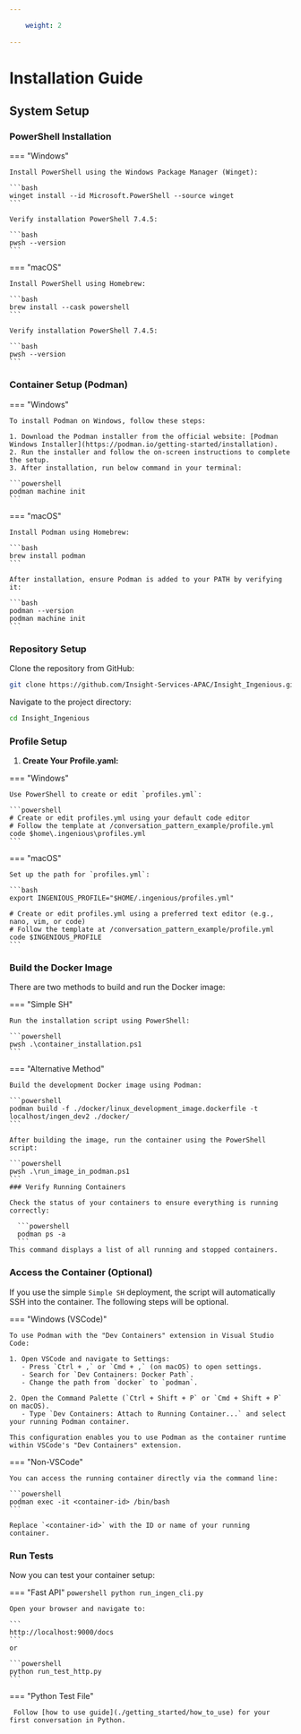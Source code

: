 ```yaml
---

    weight: 2
    
---
```


# Installation Guide

## System Setup


### PowerShell Installation

=== "Windows"

    Install PowerShell using the Windows Package Manager (Winget):

    ```bash
    winget install --id Microsoft.PowerShell --source winget
    ```
    
    Verify installation PowerShell 7.4.5:

    ```bash
    pwsh --version
    ```

=== "macOS"

    Install PowerShell using Homebrew:

    ```bash
    brew install --cask powershell
    ```

    Verify installation PowerShell 7.4.5:

    ```bash
    pwsh --version
    ```


### Container Setup (Podman)

=== "Windows"

    To install Podman on Windows, follow these steps:

    1. Download the Podman installer from the official website: [Podman Windows Installer](https://podman.io/getting-started/installation).
    2. Run the installer and follow the on-screen instructions to complete the setup.
    3. After installation, run below command in your terminal:

    ```powershell    
    podman machine init
    ```


=== "macOS"

    Install Podman using Homebrew:

    ```bash
    brew install podman
    ```

    After installation, ensure Podman is added to your PATH by verifying it:

    ```bash
    podman --version
    podman machine init
    ```


### Repository Setup

Clone the repository from GitHub:

```bash
git clone https://github.com/Insight-Services-APAC/Insight_Ingenious.git
```

Navigate to the project directory:

```bash
cd Insight_Ingenious
```

### Profile Setup

1. **Create Your Profile.yaml:**

=== "Windows"

    Use PowerShell to create or edit `profiles.yml`:

    ```powershell
    # Create or edit profiles.yml using your default code editor
    # Follow the template at /conversation_pattern_example/profile.yml
    code $home\.ingenious\profiles.yml
    ```

=== "macOS"

    Set up the path for `profiles.yml`:

    ```bash
    export INGENIOUS_PROFILE="$HOME/.ingenious/profiles.yml"
    
    # Create or edit profiles.yml using a preferred text editor (e.g., nano, vim, or code)
    # Follow the template at /conversation_pattern_example/profile.yml
    code $INGENIOUS_PROFILE
    ```

### Build the Docker Image

There are two methods to build and run the Docker image:

=== "Simple SH"

    Run the installation script using PowerShell:

    ```powershell
    pwsh .\container_installation.ps1
    ```

=== "Alternative Method"

    Build the development Docker image using Podman:

    ```powershell
    podman build -f ./docker/linux_development_image.dockerfile -t localhost/ingen_dev2 ./docker/
    ```

    After building the image, run the container using the PowerShell script:

    ```powershell
    pwsh .\run_image_in_podman.ps1
    ```
    ### Verify Running Containers

    Check the status of your containers to ensure everything is running correctly:
      
      ```powershell
      podman ps -a
      ```
    This command displays a list of all running and stopped containers.



### Access the Container (Optional)

If you use the simple `Simple SH` deployment, the script will automatically SSH into the container.
The following steps will be optional. 

=== "Windows (VSCode)"

    To use Podman with the "Dev Containers" extension in Visual Studio Code:

    1. Open VSCode and navigate to Settings:
       - Press `Ctrl + ,` or `Cmd + ,` (on macOS) to open settings.
       - Search for `Dev Containers: Docker Path`.
       - Change the path from `docker` to `podman`.
    
    2. Open the Command Palette (`Ctrl + Shift + P` or `Cmd + Shift + P` on macOS).
       - Type `Dev Containers: Attach to Running Container...` and select your running Podman container.

    This configuration enables you to use Podman as the container runtime within VSCode's "Dev Containers" extension.

=== "Non-VSCode"

    You can access the running container directly via the command line:

    ```powershell
    podman exec -it <container-id> /bin/bash
    ```

    Replace `<container-id>` with the ID or name of your running container.


### Run Tests

Now you can test your container setup:

=== "Fast API"
    ```powershell
    python run_ingen_cli.py
    ```

    Open your browser and navigate to:
    
    ```
    http://localhost:9000/docs
    ```
    or 

    ```powershell
    python run_test_http.py
    ```

=== "Python Test File"

     Follow [how to use guide](./getting_started/how_to_use) for your first conversation in Python. 

